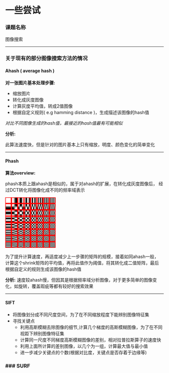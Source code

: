 # 一些尝试
### 课题名称
图像搜索

------

### 关于现有的部分图像搜索方法的情况

#### Ahash ( average hash )
**对一张图片基本处理步骤:**

- 缩放图片
- 转化成灰度图像
- 计算灰度平均值，转成2值图像
- 根据自定义规则( e.g hamming distance )，生成描述该图像的hash值

*对比不同图像生成的hash值，最接近的hash值最有可能相似*

**分析:**

此算法速度快，但是针对的图片基本上只有缩放，明度、颜色变化的简单变化

----
#### Phash

**算法overview:**

phash本质上跟ahash是相似的，属于对ahash的扩展，在转化成灰度图像后，
经过DCT转化将图像化成不同的频率域表示

![dct](dct_demo.png)

为了提升计算速度，再适度减少上一步骤的矩阵的规模，接着如同ahash一般，  
计算这个shrink矩阵的平均值，再将此值作为阈值，将其转化成二值矩阵，最后  
根据自定义的规则生成该图像的hash值

**分析:**
速度较ahash慢，但因其是根据频率域分析图像，对于更多简单的图像变化，如旋转，覆盖瑕疵等都有较好的搜索效果


----
#### SIFT
- 将图像划分成不同尺度空间，为了在不同缩放程度下能辨别图像特征集
- 寻找关键点
	- 利用高斯模糊去除图像的细节,计算几个梯度的高斯模糊图像，为了在不同视距下辨别图像特征集
	- 计算同一尺度不同梯度高斯模糊图像的差别，相对拉普拉斯算子的速度快
	- 利用上面所计算的差别图像，以几个为一组，计算最大值与最小值
	- 进一步减少关键点的个数(根据对比度，关键点是否存着于边缘等) 
	
### ### SURF

